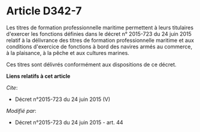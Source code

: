 # Article D342-7

Les titres de formation professionnelle maritime permettent à leurs titulaires d'exercer les fonctions définies dans le
décret n° 2015-723 du 24 juin 2015 relatif à la délivrance des titres de formation professionnelle maritime et aux conditions
d'exercice de fonctions à bord des navires armés au commerce, à la plaisance, à la pêche et aux cultures marines. 

Ces titres sont délivrés conformément aux dispositions de ce décret.

**Liens relatifs à cet article**

_Cite_:

  - Décret n°2015-723 du 24 juin 2015 (V)

_Modifié par_:

  - Décret n°2015-723 du 24 juin 2015 - art. 44

